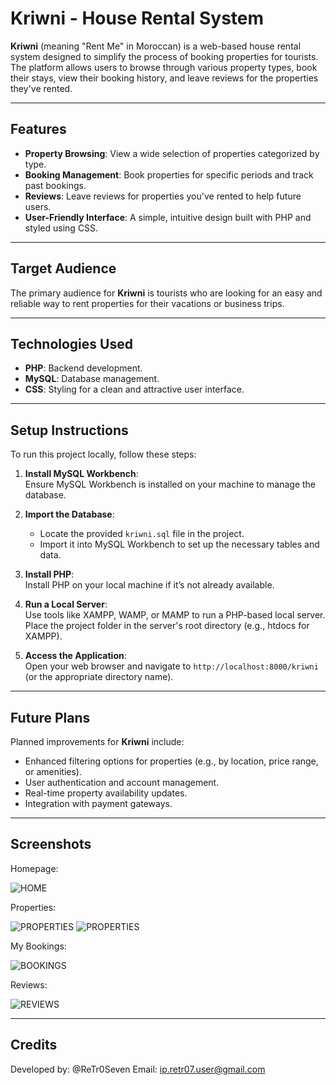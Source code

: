 # Kriwni - House Rental System

**Kriwni** (meaning "Rent Me" in Moroccan) is a web-based house rental system designed to simplify the process of booking properties for tourists. The platform allows users to browse through various property types, book their stays, view their booking history, and leave reviews for the properties they've rented.

---

## Features

- **Property Browsing**: View a wide selection of properties categorized by type.
- **Booking Management**: Book properties for specific periods and track past bookings.
- **Reviews**: Leave reviews for properties you've rented to help future users.
- **User-Friendly Interface**: A simple, intuitive design built with PHP and styled using CSS.

---

## Target Audience

The primary audience for **Kriwni** is tourists who are looking for an easy and reliable way to rent properties for their vacations or business trips.

---

## Technologies Used

- **PHP**: Backend development.
- **MySQL**: Database management.
- **CSS**: Styling for a clean and attractive user interface.

---

## Setup Instructions

To run this project locally, follow these steps:

1. **Install MySQL Workbench**:  
   Ensure MySQL Workbench is installed on your machine to manage the database.

2. **Import the Database**:

   - Locate the provided `kriwni.sql` file in the project.
   - Import it into MySQL Workbench to set up the necessary tables and data.

3. **Install PHP**:  
   Install PHP on your local machine if it’s not already available.

4. **Run a Local Server**:  
   Use tools like XAMPP, WAMP, or MAMP to run a PHP-based local server. Place the project folder in the server's root directory (e.g., htdocs for XAMPP).
5. **Access the Application**:  
   Open your web browser and navigate to `http://localhost:8000/kriwni` (or the appropriate directory name).

---

## Future Plans

Planned improvements for **Kriwni** include:

- Enhanced filtering options for properties (e.g., by location, price range, or amenities).
- User authentication and account management.
- Real-time property availability updates.
- Integration with payment gateways.

---

## Screenshots

Homepage:

![HOME](\kriwni\Screenshots\HOMEPAGE.png)

Properties:

![PROPERTIES](\kriwni\Screenshots\PROPERTIES1.png)
![PROPERTIES](\kriwni\Screenshots\PROPERTIES2.png)

My Bookings:

![BOOKINGS](\kriwni\Screenshots\BOOKINGS.png)

Reviews:

![REVIEWS](\kriwni\Screenshots\REVIEWS.png)

---

## Credits

Developed by: @ReTr0Seven
Email: ip.retr07.user@gmail.com
